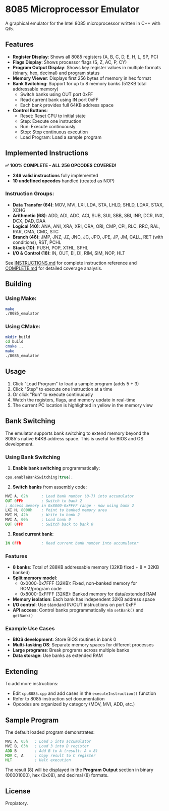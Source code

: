 # 8085 Microprocessor Emulator

A graphical emulator for the Intel 8085 microprocessor written in C++ with Qt5.

## Features

- **Register Display**: Shows all 8085 registers (A, B, C, D, E, H, L, SP, PC)
- **Flags Display**: Shows processor flags (S, Z, AC, P, CY)
- **Program Output Display**: Shows key register values in multiple formats (binary, hex, decimal) and program status
- **Memory Viewer**: Displays first 256 bytes of memory in hex format
- **Bank Switching**: Support for up to 8 memory banks (512KB total addressable memory)
  - Switch banks using OUT port 0xFF
  - Read current bank using IN port 0xFF
  - Each bank provides full 64KB address space
- **Control Buttons**:
  - Reset: Reset CPU to initial state
  - Step: Execute one instruction
  - Run: Execute continuously
  - Stop: Stop continuous execution
  - Load Program: Load a sample program

## Implemented Instructions

**✅ 100% COMPLETE - ALL 256 OPCODES COVERED!**
- **246 valid instructions** fully implemented
- **10 undefined opcodes** handled (treated as NOP)

### Instruction Groups:
- **Data Transfer (64)**: MOV, MVI, LXI, LDA, STA, LHLD, SHLD, LDAX, STAX, XCHG
- **Arithmetic (68)**: ADD, ADI, ADC, ACI, SUB, SUI, SBB, SBI, INR, DCR, INX, DCX, DAD, DAA
- **Logical (40)**: ANA, ANI, XRA, XRI, ORA, ORI, CMP, CPI, RLC, RRC, RAL, RAR, CMA, CMC, STC
- **Branch (46)**: JMP, JNZ, JZ, JNC, JC, JPO, JPE, JP, JM, CALL, RET (with conditions), RST, PCHL
- **Stack (10)**: PUSH, POP, XTHL, SPHL
- **I/O & Control (18)**: IN, OUT, EI, DI, RIM, SIM, NOP, HLT

See [INSTRUCTIONS.md](INSTRUCTIONS.md) for complete instruction reference and [COMPLETE.md](COMPLETE.md) for detailed coverage analysis.

## Building

### Using Make:
```bash
make
./8085_emulator
```

### Using CMake:
```bash
mkdir build
cd build
cmake ..
make
./8085_emulator
```

## Usage

1. Click "Load Program" to load a sample program (adds 5 + 3)
2. Click "Step" to execute one instruction at a time
3. Or click "Run" to execute continuously
4. Watch the registers, flags, and memory update in real-time
5. The current PC location is highlighted in yellow in the memory view

## Bank Switching

The emulator supports bank switching to extend memory beyond the 8085's native 64KB address space. This is useful for BIOS and OS development.

### Using Bank Switching

1. **Enable bank switching** programmatically:
```cpp
cpu.enableBankSwitching(true);
```

2. **Switch banks** from assembly code:
```asm
MVI A, 02h      ; Load bank number (0-7) into accumulator
OUT 0FFh        ; Switch to bank 2
; Access memory in 0x8000-0xFFFF range - now using bank 2
LXI H, 8000h    ; Point to banked memory area
MVI M, 42h      ; Write to bank 2
MVI A, 00h      ; Load bank 0
OUT 0FFh        ; Switch back to bank 0
```

3. **Read current bank**:
```asm
IN 0FFh         ; Read current bank number into accumulator
```

### Features
- **8 banks**: Total of 288KB addressable memory (32KB fixed + 8 × 32KB banked)
- **Split memory model**: 
  - 0x0000-0x7FFF (32KB): Fixed, non-banked memory for ROM/program code
  - 0x8000-0xFFFF (32KB): Banked memory for data/extended RAM
- **Memory isolation**: Each bank has independent 32KB address space
- **I/O control**: Use standard IN/OUT instructions on port 0xFF
- **API access**: Control banks programmatically via `setBank()` and `getBank()`

### Example Use Cases
- **BIOS development**: Store BIOS routines in bank 0
- **Multi-tasking OS**: Separate memory spaces for different processes
- **Large programs**: Break programs across multiple banks
- **Data storage**: Use banks as extended RAM

## Extending

To add more instructions:
- Edit `cpu8085.cpp` and add cases in the `executeInstruction()` function
- Refer to 8085 instruction set documentation
- Opcodes are organized by category (MOV, MVI, ADD, etc.)

## Sample Program

The default loaded program demonstrates:
```asm
MVI A, 05h   ; Load 5 into accumulator
MVI B, 03h   ; Load 3 into B register
ADD B        ; Add B to A (result: A = 8)
MOV C, A     ; Copy result to C register
HLT          ; Halt execution
```

The result (8) will be displayed in the **Program Output** section in binary (00001000), hex (0x08), and decimal (8) formats.

## License

Propiatory.
